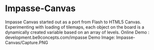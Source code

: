 # Impasse-Canvas
Impasse Canvas started out as a port from Flash to HTML5 Canvas.
Experimenting with loading of tilemaps, each object on the board is a dynamically created variable based on an array of levels.
Online Demo : development.be9concepts.com/impasse
Demo Image: Impasse-Canvas/Capture.PNG
